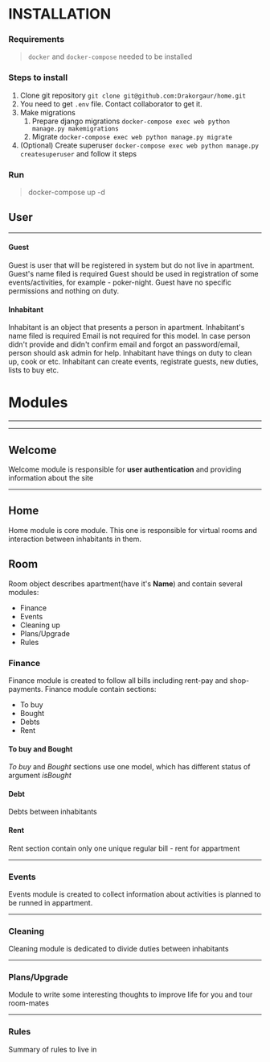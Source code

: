 # INSTALLATION

### Requirements

> `docker` and `docker-compose` needed to be installed

### Steps to install

1. Clone git repository `git clone git@github.com:Drakorgaur/home.git`
2. You need to get `.env` file. Contact collaborator to get it.  
4. Make migrations
   1. Prepare django migrations `docker-compose exec web python manage.py makemigrations`
   2. Migrate `docker-compose exec web python manage.py migrate`
5. (Optional) Create superuser `docker-compose exec web python manage.py createsuperuser` and follow it steps

### Run

>docker-compose up -d

User
---
---

#### Guest
Guest is user that will be registered in system but do not live in apartment.
Guest's name filed is required
Guest should be used in registration of some events/activities, for example - poker-night.
Guest have no specific permissions and nothing on duty.

#### Inhabitant
Inhabitant is an object that presents a person in apartment.
Inhabitant's name filed is required
Email is not required for this model. In case person didn't provide and didn't confirm email and forgot an password/email, 
person should ask admin for help.
Inhabitant have things on duty to clean up, cook or etc.
Inhabitant can create events, registrate guests, new duties, lists to buy etc.



# Modules

---
---

## Welcome

Welcome module is responsible for **user authentication** and providing  
information about the site

---

## Home

Home module is core module. This one is responsible for virtual rooms and interaction between inhabitants in them.

## Room
Room object describes apartment(have it's **Name**) and contain several modules:
* Finance
* Events
* Cleaning up
* Plans/Upgrade
* Rules

### Finance
Finance module is created to follow all bills including rent-pay and shop-payments.
Finance module contain sections:
* To buy
* Bought
* Debts
* Rent

#### To buy and Bought
*To buy* and *Bought* sections use one model, which has different status of argument *isBought*

#### Debt
Debts between inhabitants

#### Rent
Rent section contain only one unique regular bill - rent for appartment

---

### Events
Events module is created to collect information about activities is planned to be runned in appartment.

---

### Cleaning
Cleaning module is dedicated to divide duties between inhabitants

---

### Plans/Upgrade
Module to write some interesting thoughts to improve life for you and tour room-mates

---

### Rules
Summary of rules to live in 
